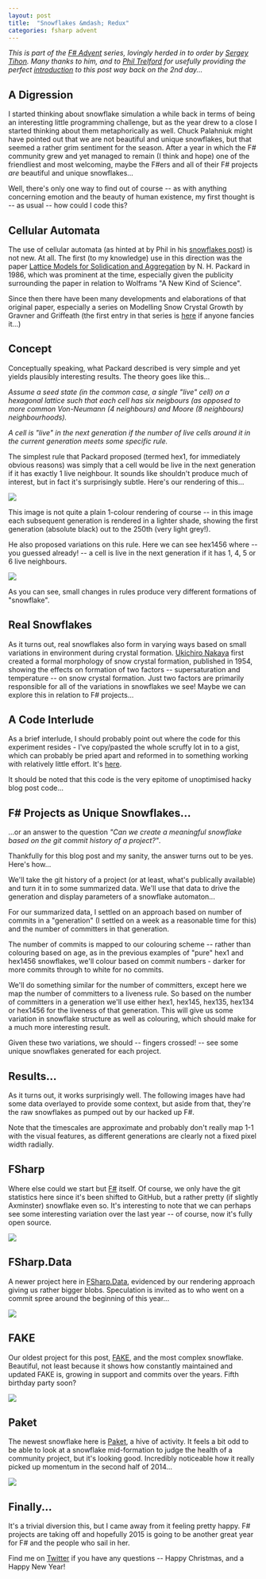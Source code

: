 ```yaml
---
layout: post
title:  "Snowflakes &mdash; Redux"
categories: fsharp advent
---
```

*This is part of the [F# Advent][fsadvent] series, lovingly herded in to order by [Sergey Tihon][tihon]. Many thanks to him, and to [Phil Trelford][trelford] for usefully providing the perfect [introduction][snowflakes] to this post way back on the 2nd day...*

## A Digression

I started thinking about snowflake simulation a while back in terms of being an interesting little programming challenge, but as the year drew to a close I started thinking about them metaphorically as well. Chuck Palahniuk might have pointed out that we are not beautiful and unique snowflakes, but that seemed a rather grim sentiment for the season. After a year in which the F# community grew and yet managed to remain (I think and hope) one of the friendliest and most welcoming, maybe the F#ers and all of their F# projects *are* beautiful and unique snowflakes...

Well, there's only one way to find out of course -- as with anything concerning emotion and the beauty of human existence, my first thought is -- as usual -- how could I code this?

## Cellular Automata

The use of cellular automata (as hinted at by Phil in his [snowflakes post][snowflakes]) is not new. At all. The first (to my knowledge) use in this direction was the paper [Lattice Models for Solidication and Aggregation][packard] by N. H. Packard in 1986, which was prominent at the time, especially given the publicity surrounding the paper in relation to Wolframs "A New Kind of Science".

Since then there have been many developments and elaborations of that original paper, especially a series on Modelling Snow Crystal Growth by Gravner and Griffeath (the first entry in that series is [here][gravner] if anyone fancies it...)

## Concept

Conceptually speaking, what Packard described is very simple and yet yields plausibly interesting results. The theory goes like this...

*Assume a seed state (in the common case, a single "live" cell) on a hexagonal lattice such that each cell has six neigbours (as opposed to more common Von-Neumann (4 neighbours) and Moore (8 neighbours) neighbourhoods).*

*A cell is "live" in the next generation if the number of live cells around it in the current generation meets some specific rule.*

The simplest rule that Packard proposed (termed hex1, for immediately obvious reasons) was simply that a cell would be live in the next generation if it has exactly 1 live neighbour. It sounds like shouldn't produce much of interest, but in fact it's surprisingly subtle. Here's our rendering of this...

<img src="/img/snowflakes/hex1.png" />

This image is not quite a plain 1-colour rendering of course -- in this image each subsequent generation is rendered in a lighter shade, showing the first generation (absolute black) out to the 250th (very light grey!).

He also proposed variations on this rule. Here we can see hex1456 where -- you guessed already! -- a cell is live in the next generation if it has 1, 4, 5 or 6 live neighbours.

<img src="/img/snowflakes/hex1456.png" />

As you can see, small changes in rules produce very different formations of "snowflake".

## Real Snowflakes

As it turns out, real snowflakes also form in varying ways based on small variations in environment during crystal formation. [Ukichiro Nakaya][nakaya] first created a formal morphology of snow crystal formation, published in 1954, showing the effects on formation of two factors -- supersaturation and temperature -- on snow crystal formation. Just two factors are primarily responsible for all of the variations in snowflakes we see! Maybe we can explore this in relation to F# projects...

## A Code Interlude

As a brief interlude, I should probably point out where the code for this experiment resides - I've copy/pasted the whole scruffy lot in to a gist, which can probably be pried apart and reformed in to something working with relatively little effort. It's [here][code].

It should be noted that this code is the very epitome of unoptimised hacky blog post code...

## F# Projects as Unique Snowflakes...

...or an answer to the question _"Can we create a meaningful snowflake based on the git commit history of a project?"_.

Thankfully for this blog post and my sanity, the answer turns out to be yes. Here's how...

We'll take the git history of a project (or at least, what's publically available) and turn it in to some summarized data. We'll use that data to drive the generation and display parameters of a snowflake automaton...

For our summarized data, I settled on an approach based on number of commits in a "generation" (I settled on a week as a reasonable time for this) and the number of committers in that generation.

The number of commits is mapped to our colouring scheme -- rather than colouring based on age, as in the previous examples of "pure" hex1 and hex1456 snowflakes, we'll colour based on commit numbers - darker for more commits through to white for no commits.

We'll do something similar for the number of committers, except here we map the number of committers to a liveness rule. So based on the number of committers in a generation we'll use either hex1, hex145, hex135, hex134 or hex1456 for the liveness of that generation. This will give us some variation in snowflake structure as well as colouring, which should make for a much more interesting result.

Given these two variations, we should -- fingers crossed! -- see some unique snowflakes generated for each project.

## Results...

As it turns out, it works surprisingly well. The following images have had some data overlayed to provide some context, but aside from that, they're the raw snowflakes as pumped out by our hacked up F#.

Note that the timescales are approximate and probably don't really map 1-1 with the visual features, as different generations are clearly not a fixed pixel width radially.

## FSharp

Where else could we start but [F#][fsharp] itself. Of course, we only have the git statistics here since it's been shifted to GitHub, but a rather pretty (if slightly Axminster) snowflake even so. It's interesting to note that we can perhaps see some interesting variation over the last year -- of course, now it's fully open source.

<img src="/img/snowflakes/fsharp.png" />

## FSharp.Data

A newer project here in [FSharp.Data][fsharp.data], evidenced by our rendering approach giving us rather bigger blobs. Speculation is invited as to who went on a commit spree around the beginning of this year...

<img src="/img/snowflakes/fsharp.data.png" />

## FAKE

Our oldest project for this post, [FAKE][fake], and the most complex snowflake. Beautiful, not least because it shows how constantly maintained and updated FAKE is, growing in support and commits over the years. Fifth birthday party soon?

<img src="/img/snowflakes/fake.png" />

## Paket

The newest snowflake here is [Paket][paket], a hive of activity. It feels a bit odd to be able to look at a snowflake mid-formation to judge the health of a community project, but it's looking good. Incredibly noticeable how it really picked up momentum in the second half of 2014...

<img src="/img/snowflakes/paket.png" />

## Finally...

It's a trivial diversion this, but I came away from it feeling pretty happy. F# projects are taking off and hopefully 2015 is going to be another great year for F# and the people who sail in her.

Find me on [Twitter][kolektiv] if you have any questions -- Happy Christmas, and a Happy New Year!

[fsadvent]: http://sergeytihon.wordpress.com/2014/11/24/f-advent-calendar-in-english-2014/
[tihon]: http://sergeytihon.wordpress.com
[trelford]: http://www.trelford.com/blog
[snowflakes]: http://www.trelford.com/blog/post/Snowflakes.aspx
[packard]: http://www.scipress.org/e-library/sof/pdf/0095.PDF
[gravner]: https://www.math.ucdavis.edu/~gravner/hl.pdf
[nakaya]: https://en.wikipedia.org/wiki/Ukichiro_Nakaya
[code]: https://gist.github.com/kolektiv/9a1e16b313d6c8b9ce84
[fsharp]: https://github.com/fsharp/fsharp
[fsharp.data]: https://github.com/fsharp/FSharp.Data
[fake]: https://github.com/fsharp/FAKE
[paket]: https://github.com/fsprojects/Paket
[kolektiv]: https://twitter.com/kolektiv
